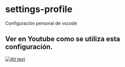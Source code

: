 # settings-profile
Configuración personal de vscode

## Ver en Youtube como se utiliza esta configuración.
[![Alt text](https://img.youtube.com/vi/9-zfRACFFUo/0.jpg)](https://www.youtube.com/watch?v=9-zfRACFFUo)
